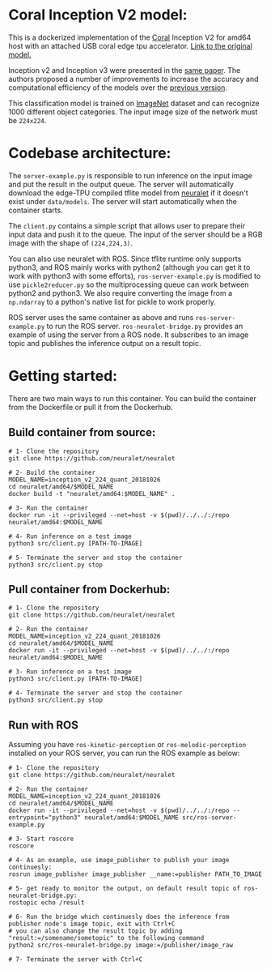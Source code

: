 # Coral Inception V2 model:
This is a dockerized implementation of the [Coral](https://coral.ai/) Inception V2 for amd64 host with an attached USB coral edge tpu accelerator. [Link to the original model.](https://github.com/google-coral/edgetpu/raw/master/test_data/inception_v2_224_quant_edgetpu.tflite)

Inception v2 and Inception v3 were presented in the [same paper](https://arxiv.org/abs/1512.00567). The authors proposed a number of improvements to increase the accuracy and computational efficiency of the models over the [previous version](https://arxiv.org/abs/1409.4842).

This classification model is trained on [ImageNet](http://www.image-net.org/) dataset and can recognize 1000 different object categories. The input image size of the network must be ```224x224```.

# Codebase architecture:
The ```server-example.py``` is responsible to run inference on the input image and put the result in the output queue. The server will automatically download the edge-TPU compiled tflite model from [neuralet](https://github.com/neuralet/neuralet-models) if it doesn't exist under ```data/models```. The server will start automatically when the container starts.

The ```client.py``` contains a simple script that allows user to prepare their input data and push it to the queue. The input of the server should be a RGB image with the shape of ```(224,224,3)```.

You can also use neuralet with ROS. Since tflite runtime only supports python3, and ROS mainly works with python2 (although you can get it to work with python3 with some efforts), ```ros-server-example.py``` is modified to use ```pickle2reducer.py``` so the multiprocessing queue can work between python2 and python3. We also require converting the image from a ```np.ndarray``` to a python's native list for pickle to work properly.

ROS server uses the same container as above and runs ```ros-server-example.py``` to run the ROS server. ```ros-neuralet-bridge.py``` provides an example of using the server from a ROS node. It subscribes to an image topic and publishes the inference output on a result topic.

# Getting started:
There are two main ways to run this container. You can build the container from the Dockerfile or pull it from the Dockerhub.
## Build container from source:

```
# 1- Clone the repository
git clone https://github.com/neuralet/neuralet

# 2- Build the container
MODEL_NAME=inception_v2_224_quant_20181026
cd neuralet/amd64/$MODEL_NAME
docker build -t "neuralet/amd64:$MODEL_NAME" .

# 3- Run the container
docker run -it --privileged --net=host -v $(pwd)/../../:/repo neuralet/amd64:$MODEL_NAME

# 4- Run inference on a test image
python3 src/client.py [PATH-TO-IMAGE]

# 5- Terminate the server and stop the container
python3 src/client.py stop
```

## Pull container from Dockerhub:

```
# 1- Clone the repository
git clone https://github.com/neuralet/neuralet

# 2- Run the container
MODEL_NAME=inception_v2_224_quant_20181026
cd neuralet/amd64/$MODEL_NAME
docker run -it --privileged --net=host -v $(pwd)/../../:/repo neuralet/amd64:$MODEL_NAME

# 3- Run inference on a test image
python3 src/client.py [PATH-TO-IMAGE]

# 4- Terminate the server and stop the container
python3 src/client.py stop
```
## Run with ROS
Assuming you have ```ros-kinetic-perception``` or ```ros-melodic-perception``` installed on your ROS server, you can run the ROS example as below:

```
# 1- Clone the repository
git clone https://github.com/neuralet/neuralet

# 2- Run the container
MODEL_NAME=inception_v2_224_quant_20181026
cd neuralet/amd64/$MODEL_NAME
docker run -it --privileged --net=host -v $(pwd)/../../:/repo --entrypoint="python3" neuralet/amd64:$MODEL_NAME src/ros-server-example.py

# 3- Start roscore
roscore

# 4- As an example, use image_publisher to publish your image continuesly:
rosrun image_publisher image_publisher __name:=publisher PATH_TO_IMAGE

# 5- get ready to monitor the output, on default result topic of ros-neuralet-bridge.py:
rostopic echo /result

# 6- Run the bridge which continuesly does the inference from publisher node's image topic, exit with Ctrl+C
# you can also change the result topic by adding "result:=/somename/sometopic" to the following command
python2 src/ros-neuralet-bridge.py image:=/publisher/image_raw

# 7- Terminate the server with Ctrl+C

```

